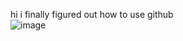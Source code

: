 hi i finally figured out how to use github<br>
![image](https://github.com/user-attachments/assets/47f09631-b28b-4e58-881d-a568d689c195)
